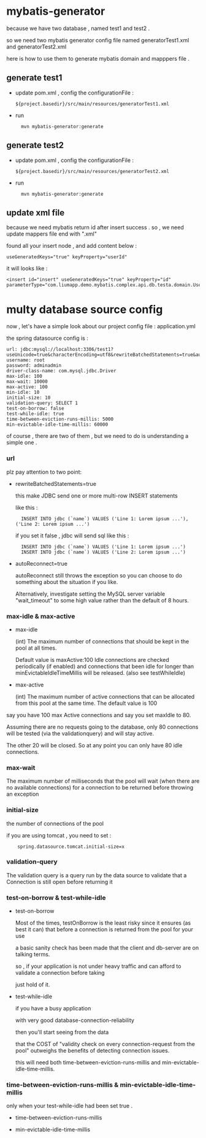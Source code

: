 # mybatis-generator

because we have two database , named test1 and test2 . 

so we need two mybatis generator config file named generatorTest1.xml and generatorTest2.xml

here is how to use them to generate mybatis domain and mapppers file .
 
## generate test1 

* update pom.xml , config the configurationFile :

      ${project.basedir}/src/main/resources/generatorTest1.xml
      
* run 

        mvn mybatis-generator:generate      

## generate test2

* update pom.xml , config the configurationFile :

      ${project.basedir}/src/main/resources/generatorTest2.xml
      
* run 

        mvn mybatis-generator:generate      

## update xml file 

because we need mybatis return id after insert success . so , we need update mappers file end with ".xml"

found all your insert node , and add content below :

    useGeneratedKeys="true" keyProperty="userId"
  
it will looks like : 

    <insert id="insert" useGeneratedKeys="true" keyProperty="id" parameterType="com.liumapp.demo.mybatis.complex.api.db.testa.domain.User">    
    
    
# multy database source config

now , let's have a simple look about our project config file : application.yml

the spring datasource config is :

    url: jdbc:mysql://localhost:3306/test1?useUnicode=true&characterEncoding=utf8&rewriteBatchedStatements=true&autoReconnect=true
    username: root
    password: adminadmin
    driver-class-name: com.mysql.jdbc.Driver
    max-idle: 100
    max-wait: 10000
    max-active: 100
    min-idle: 10
    initial-size: 10
    validation-query: SELECT 1
    test-on-borrow: false
    test-while-idle: true
    time-between-eviction-runs-millis: 5000
    min-evictable-idle-time-millis: 60000

of course , there are two of them , but we need to do is understanding a simple one .  

### url

plz pay attention to two point: 

* rewriteBatchedStatements=true 

   this make JDBC send one or more multi-row INSERT statements
   
   like this :
   
        INSERT INTO jdbc (`name`) VALUES ('Line 1: Lorem ipsum ...'),('Line 2: Lorem ipsum ...')

    if you set it false , jdbc will send sql like this : 
    
        INSERT INTO jdbc (`name`) VALUES ('Line 1: Lorem ipsum ...')
        INSERT INTO jdbc (`name`) VALUES ('Line 2: Lorem ipsum ...')

* autoReconnect=true
   
    autoReconnect still throws the exception so you can choose to do something about the situation if you like.    
    
    Alternatively, investigate setting the MySQL server variable "wait_timeout" to some high value rather than the default of 8 hours.
    
### max-idle & max-active

* max-idle

    (int) The maximum number of connections that should be kept in the pool at all times.
     
    Default value is maxActive:100 Idle connections are checked periodically (if enabled) and connections that been idle for longer than minEvictableIdleTimeMillis will be released. (also see testWhileIdle)

* max-active

    (int) The maximum number of active connections that can be allocated from this pool at the same time. The default value is 100

say you have 100 max Active connections and say you set maxIdle to 80.
 
Assuming there are no requests going to the database, only 80 connections will be tested (via the validationquery) and will stay active. 

The other 20 will be closed. So at any point you can only have 80 idle connections.

### max-wait

The maximum number of milliseconds that the pool will wait (when there are no available connections) for a connection to be returned before throwing an exception

### initial-size

the number of connections of the pool

if you are using tomcat , you need to set :

        spring.datasource.tomcat.initial-size=x

### validation-query

The validation query is a query run by the data source to validate that a Connection is still open before returning it

### test-on-borrow & test-while-idle

* test-on-borrow

    Most of the times, testOnBorrow is the least risky since it ensures (as best it can) that before a connection is returned from the pool for your use
     
    a basic sanity check has been made that the client and db-server are on talking terms.
    
    so , if your application is not under heavy traffic and can afford to validate a connection before taking 
    
    just hold of it.
    
* test-while-idle

    if you have a busy application
     
    with very good database-connection-reliability 
    
    then you'll start seeing from the data
    
    that the COST of "validity check on every connection-request from the pool" outweighs the benefits of detecting connection issues.
    
    this will need both  time-between-eviction-runs-millis and min-evictable-idle-time-millis.    

### time-between-eviction-runs-millis & min-evictable-idle-time-millis

only when your test-while-idle had been set true . 

* time-between-eviction-runs-millis



* min-evictable-idle-time-millis



    
    